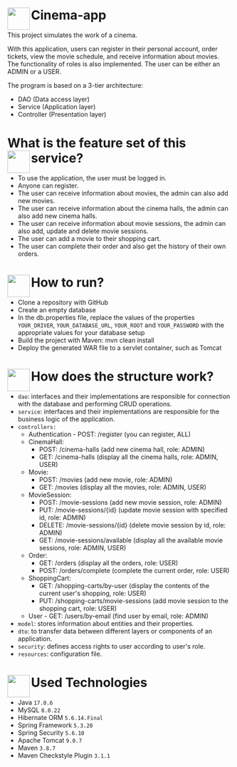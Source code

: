 # Cinema-app <img src="https://i.pinimg.com/564x/40/8b/19/408b1983473d268e24c0ac4255f257c2.jpg" align="left" align="Right" height="50" width="50">
This project simulates the work of a cinema.

With this application, users can register in their personal account, order tickets, view the movie schedule, and receive information about movies. The functionality of roles is also implemented. The user can be either an ADMIN or a USER. 

The program is based on a 3-tier architecture:
- DAO (Data access layer)
- Service (Application layer)
- Controller (Presentation layer)

# What is the feature set of this service? <img src="https://encrypted-tbn0.gstatic.com/images?q=tbn:ANd9GcT53K9N8zHCT83D67nH228rxKxkS6RMojtknA&usqp=CAU" align="left" align="Right" height="50" width="50">
- To use the application, the user must be logged in. 
- Anyone can register. 
- The user can receive information about movies, the admin can also add new movies. 
- The user can receive information about the cinema halls, the admin can also add new cinema halls. 
- The user can receive information about movie sessions, the admin can also add, update and delete movie sessions.
- The user can add a movie to their shopping cart. 
- The user can complete their order and also get the history of their own orders.  
# How to run? <img src="https://thumbs.dreamstime.com/b/gear-logo-template-vector-icon-illustration-design-156835720.jpg" align="left" align="Right" height="50" width="50">
- Clone a repository with GitHub
- Create an empty database
- In the db.properties file, replace the values of the properties `YOUR_DRIVER`, `YOUR_DATABASE_URL`, `YOUR_ROOT` and `YOUR_PASSWORD` with the appropriate values for your database setup
- Build the project with Maven: mvn clean install
- Deploy the generated WAR file to a servlet container, such as Tomcat

# How does the structure work? <img src="https://previews.123rf.com/images/dstarky/dstarky1701/dstarky170101346/69424331-list-icon-or-logo-in-modern-line-style-high-quality-black-outline-pictogram-for-web-site-design-and.jpg" align="left" align="Right" height="50" width="50">

- `dao`: interfaces and their implementations are responsible for connection with the database and performing CRUD operations.
- `service`: interfaces and their implementations are responsible for the business logic of the application.
- `controllers:`
  -  Authentication - POST: /register (you can register, ALL)
  -  CinemaHall:
     - POST: /cinema-halls (add new cinema hall, role: ADMIN)
     - GET: /cinema-halls (display all the cinema halls, role: ADMIN, USER)
  - Movie:
     - POST: /movies (add new movie, role: ADMIN)
     - GET: /movies (display all the movies, role: ADMIN, USER)
  - MovieSession:
     - POST: /movie-sessions (add new movie session, role: ADMIN)
     - PUT: /movie-sessions/{id} (update movie session with specified id, role: ADMIN)
     - DELETE: /movie-sessions/{id} (delete movie session by id, role: ADMIN)
     - GET: /movie-sessions/available (display all the available movie sessions, role: ADMIN, USER)
  - Order:
     - GET: /orders (display all the orders, role: USER)
     - POST: /orders/complete (complete the current order, role: USER)
  - ShoppingCart:
     - GET: /shopping-carts/by-user (display the contents of the current user's shopping, role: USER)
     - PUT: /shopping-carts/movie-sessions (add movie session to the shopping cart, role: USER)
  - User - GET: /users/by-email (find user by email, role: ADMIN)
- `model`: stores information about entities and their properties.
- `dto`: to transfer data between different layers or components of an application.
- `security`: defines access rights to user according to user's role.
- `resources`: configuration file.

# Used Technologies <img src="https://png.pngtree.com/png-clipart/20210321/original/pngtree-technology-logo-template-png-image_6139771.jpg" align="left" align="Right" height="50" width="50">

- Java `17.0.6`
- MySQL `8.0.22`
- Hibernate ORM `5.6.14.Final`
- Spring Framework `5.3.20`
- Spring Security `5.6.10`
- Apache Tomcat `9.0.7`
- Maven `3.8.7`
- Maven Checkstyle Plugin `3.1.1`

